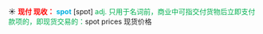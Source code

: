 ☀ <font color="red">**现付 现收：**</font>
<font color="sky blue">**spot**</font> [spɒt] 
<font color="#00b050">adj. 只用于名词前，商业中可指交付货物后立即支付款项的，即现货交易的：</font>spot prices 现货价格
